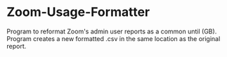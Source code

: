 # Zoom-Usage-Formatter
Program to reformat Zoom's admin user reports as a common until (GB). Program creates a new formatted .csv in the same location as the original report.

